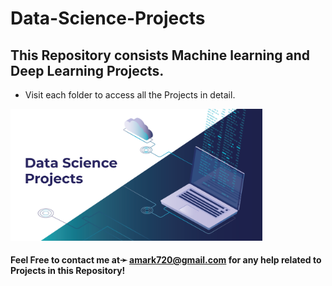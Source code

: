 # Data-Science-Projects

## This Repository consists Machine learning and Deep Learning Projects.

* Visit each folder to access all the Projects in detail.

<img src="https://github.com/amark720/Amar-kumar/blob/master/ScreenShots/DatascienceMainRepoSS.png" alt="Landing Page" height="60%" width="80%">

#### Feel Free to contact me at➛ amark720@gmail.com for any help related to Projects in this Repository!
